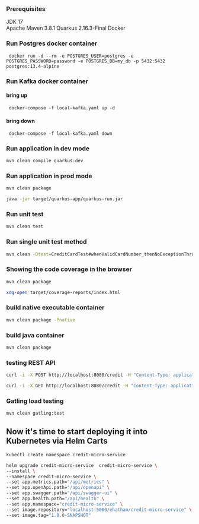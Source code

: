 ### Prerequisites

JDK 17  
Apache Maven 3.8.1
Quarkus 2.16.3-Final
Docker   


###  Run Postgres docker container

     docker run -d --rm -e POSTGRES_USER=postgres -e POSTGRES_PASSWORD=password -e POSTGRES_DB=my_db -p 5432:5432 postgres:13.4-alpine

###  Run Kafka docker container

#### bring up
     docker-compose -f local-kafka.yaml up -d
#### bring down
     docker-compose -f local-kafka.yaml down


### Run application in dev mode

```bash
mvn clean compile quarkus:dev
```

### Run application in prod mode

```bash
mvn clean package

java -jar target/quarkus-app/quarkus-run.jar
```

### Run unit test 

```bash
mvn clean test
```

### Run single unit test method

```bash
mvn clean -Dtest=CreditCardTest#whenValidCardNumber_thenNoExceptionThrown test
```

### Showing the code coverage in the browser

```bash
mvn clean package

xdg-open target/coverage-reports/index.html
```

### build native executable container

```bash
mvn clean package -Pnative
```

### build java container

```bash
mvn clean package
```

### testing REST API

```bash
curl -i -X POST http://localhost:8080/credit -H "Content-Type: application/json" -d "{\"ownerName\":\"aaa\",\"cardNumber\":\"1111-2222-3333-4444\",\"expirationMonth\":3,\"expirationYear\":1978,\"securityCode\":200,\"availableCredit\":60000}"

curl -i -X GET http://localhost:8080/credit -H "Content-Type: application/json"
```

### Gatling load testing

```bash
mvn clean gatling:test
```

## Now it's time to start deploying it into Kubernetes via Helm Carts

```bash
kubectl create namespace credit-micro-service

helm upgrade credit-micro-service  credit-micro-service \
--install \
--namespace credit-micro-service \
--set app.metrics.path="/api/metrics" \
--set app.openApi.path="/api/openapi" \
--set app.swagger.path="/api/swagger-ui" \
--set app.health.path="/api/health" \
--set app.namespace="credit-micro-service" \
--set image.repository="localhost:5000/ehatham/credit-micro-service" \
--set image.tag="1.0.0-SNAPSHOT"
```
